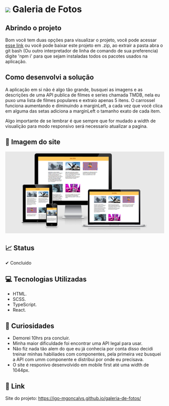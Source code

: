 # <img src="https://img.icons8.com/dusk/35/000000/gallery.png"/> Galeria de Fotos

## Abrindo o projeto

Bom você tem duas opções para visualizar o projeto, você pode acessar <a href='https://igo-mgoncalvs.github.io/galeria-de-fotos/' target="_blank">esse link</a> ou você pode baixar este projeto em .zip, ao extrair a pasta abra o git bash (Ou outro interpretador de linha de comando de sua preferencia) digite 'npm i' para que sejam instaladas todos os pacotes usados na aplicação.

## Como desenvolvi a solução

A aplicação em si não é algo tão grande, busquei as imagens e as descrições de uma API publica de filmes e series chamada TMDB, nela eu puxo uma lista de filmes populares e extraio apenas 5 itens. O carrossel funciona aumentando e diminuindo a marginLeft, a cada vez que você clica em alguma das setas adiciona a marginLeft o tamanho exato de cada item.

Algo importante de se lembrar é que sempre que for mudado a width de visualição para modo responsivo será necessario atualizar a pagina.

## 📸 Imagem do site
<img src="./public/responsivo.png"/>

## 📈 Status
✔ Concluido

## 💻 Tecnologias Utilizadas
- HTML.
- SCSS.
- TypeScript.
- React.

## 🤔 Curiosidades
- Demorei 10hrs pra concluir.
- Minha maior dificuldade foi encontrar uma API legal para usar.
- Não fiz nada tão alem do que eu já conhecia por conta disso decidi treinar minhas habiliades com componentes, pela primeira vez busquei a API com umm componente e distribui por onde eu precisava.
- O site é responivo desenvolvido em mobile first até uma width de 1044px.


## 🔗 Link
Site do projeto: https://igo-mgoncalvs.github.io/galeria-de-fotos/

